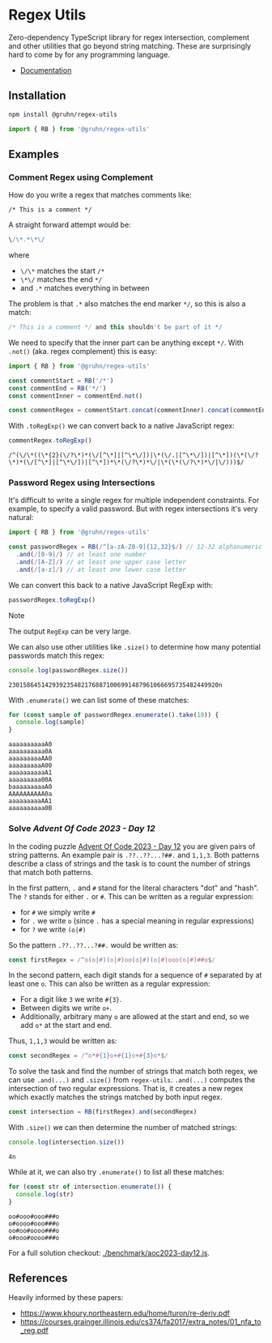 # Regex Utils

Zero-dependency TypeScript library for regex intersection, complement and other utilities that go beyond string matching.
These are surprisingly hard to come by for any programming language.

- [Documentation](https://gruhn.github.io/regex-utils/)

## Installation

```bash
npm install @gruhn/regex-utils
```
```typescript
import { RB } from '@gruhn/regex-utils'
```

## Examples

### Comment Regex using Complement

How do you write a regex that matches comments like:
```
/* This is a comment */
```
A straight forward attempt would be:
```typescript
\/\*.*\*\/
```
where
 - `\/\*` matches the start `/*`
 - `\*\/` matches the end `*/`
 - and `.*` matches everything in between

The problem is that `.*` also matches the end marker `*/`, 
so this is also a match:
```typescript
/* This is a comment */ and this shouldn't be part of it */
```
We need to specify that the inner part can be anything except `*/`.
With `.not()` (aka. regex complement) this is easy:

```typescript
import { RB } from '@gruhn/regex-utils'

const commentStart = RB('/*')
const commentEnd = RB('*/')
const commentInner = commentEnd.not()

const commentRegex = commentStart.concat(commentInner).concat(commentEnd)
```

With `.toRegExp()` we can convert back to a native JavaScript regex:
```typescript
commentRegex.toRegExp()
```
```
/^(\/\*((\*{2}(\/?\*)*(\/[^\*]|[^\*\/])|\*(\/.|[^\*\/])|[^\*])(\*(\/?\*)*(\/[^\*]|[^\*\/])|[^\*])*\*(\/?\*)*\/|\*(\*(\/?\*)*\/|\/)))$/
```

### Password Regex using Intersections

It's difficult to write a single regex for multiple independent constraints.
For example, to specify a valid password.
But with regex intersections it's very natural:

```typescript
import { RB } from '@gruhn/regex-utils'

const passwordRegex = RB(/^[a-zA-Z0-9]{12,32}$/) // 12-32 alphanumeric characters
  .and(/[0-9]/) // at least one number
  .and(/[A-Z]/) // at least one upper case letter   
  .and(/[a-z]/) // at least one lower case letter
```

We can convert this back to a native JavaScript RegExp with:
```typescript
passwordRegex.toRegExp()
```
> [!NOTE]  
> The output `RegExp` can be very large.

We can also use other utilities like `.size()` to determine how many potential passwords match this regex:
```typescript
console.log(passwordRegex.size())
```
```
2301586451429392354821768871006991487961066695735482449920n
```

With `.enumerate()` we can list some of these matches:
```typescript
for (const sample of passwordRegex.enumerate().take(10)) {
  console.log(sample)
}
```
```
aaaaaaaaaaA0
aaaaaaaaaa0A
aaaaaaaaaAA0
aaaaaaaaaA00
aaaaaaaaaaA1
aaaaaaaaa00A
baaaaaaaaaA0
AAAAAAAAAA0a
aaaaaaaaaAA1
aaaaaaaaaa0B
```




### Solve _Advent Of Code 2023 - Day 12_

In the coding puzzle [Advent Of Code 2023 - Day 12](https://adventofcode.com/2023/day/12)
you are given pairs of string patterns.
An example pair is `.??..??...?##.` and `1,1,3`.
Both patterns describe a class of strings and the task is to count the number of strings that match both patterns.

In the first pattern, `.` and `#` stand for the literal characters "dot" and "hash".
The `?` stands for either `.` or `#`.
This can be written as a regular expression:

 - for `#` we simply write `#`
 - for `.` we write `o` (since `.` has a special meaning in regular expressions)
 - for `?` we write `(o|#)`

So the pattern `.??..??...?##.` would be written as:
```typescript
const firstRegex = /^o(o|#)(o|#)oo(o|#)(o|#)ooo(o|#)##o$/
```

In the second pattern, each digit stands for a sequence of `#` separated by at least one `o`.
This can also be written as a regular expression:

 - For a digit like `3` we write `#{3}`.
 - Between digits we write `o+`.
 - Additionally, arbitrary many `o` are allowed at the start and end,
   so we add `o*` at the start and end.
   
Thus, `1,1,3` would be written as:
```typescript
const secondRegex = /^o*#{1}o+#{1}o+#{3}o*$/
```

To solve the task and find the number of strings that match both regex,
we can use `.and(...)` and `.size()` from `regex-utils`.
`.and(...)` computes the intersection of two regular expressions.
That is, it creates a new regex which exactly matches the strings matched by both input regex.
```typescript
const intersection = RB(firstRegex).and(secondRegex)
```
With `.size()` we can then determine the number of matched strings:
```typescript
console.log(intersection.size())
```
```
4n
```

While at it, we can also try `.enumerate()` to list all these matches:
```typescript
for (const str of intersection.enumerate()) {
  console.log(str)
}
```
```
oo#ooo#ooo###o
o#oooo#ooo###o
oo#oo#oooo###o
o#ooo#oooo###o
```

For a full solution checkout: [./benchmark/aoc2023-day12.js](./benchmark/aoc2023-day12.js).

## References

Heavily informed by these papers:
- https://www.khoury.northeastern.edu/home/turon/re-deriv.pdf
- https://courses.grainger.illinois.edu/cs374/fa2017/extra_notes/01_nfa_to_reg.pdf
